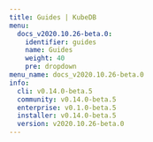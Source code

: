 ```yaml
---
title: Guides | KubeDB
menu:
  docs_v2020.10.26-beta.0:
    identifier: guides
    name: Guides
    weight: 40
    pre: dropdown
menu_name: docs_v2020.10.26-beta.0
info:
  cli: v0.14.0-beta.5
  community: v0.14.0-beta.5
  enterprise: v0.1.0-beta.5
  installer: v0.14.0-beta.5
  version: v2020.10.26-beta.0
---
```


